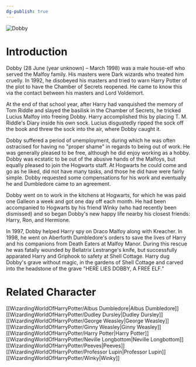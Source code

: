 ```yaml
---
dg-publish: true
---
```

![Dobby](http://rxbg5ysja.bkt.gdipper.com/Dobby.png)
# Introduction
Dobby (28 June (year unknown) – March 1998) was a male house-elf who served the Malfoy family. His masters were Dark wizards who treated him cruelly. In 1992, he disobeyed his masters and tried to warn Harry Potter of the plot to have the Chamber of Secrets reopened. He came to know this via the contact between his masters and Lord Voldemort.  

At the end of that school year, after Harry had vanquished the memory of Tom Riddle and slayed the basilisk in the Chamber of Secrets, he tricked Lucius Malfoy into freeing Dobby. Harry accomplished this by placing T. M. Riddle's Diary inside his own sock. Lucius disgustedly ripped the sock off the book and threw the sock into the air, where Dobby caught it.

Dobby suffered a period of unemployment, during which he was often ostracised for having no "proper shame" in regards to being out of work. He was generally pleased to be free, although he did enjoy working as a hobby. Dobby was ecstatic to be out of the abusive hands of the Malfoys, but equally pleased to join the Hogwarts staff. At Hogwarts he could come and go as he liked, did not have many tasks, and those he did have were fairly simple. Dobby requested some compensations for his work and eventually he and Dumbledore came to an agreement. 

Dobby went on to work in the kitchens at Hogwarts, for which he was paid one Galleon a week and got one day off each month. He had been accompanied to Hogwarts by his friend Winky (who had recently been dismissed) and so began Dobby's new happy life nearby his closest friends: Harry, Ron, and Hermione.

In 1997, Dobby helped Harry spy on Draco Malfoy along with Kreacher. In 1998, he went on Aberforth Dumbledore's orders to save the lives of Harry and his companions from Death Eaters at Malfoy Manor. During this rescue he was fatally wounded by Bellatrix Lestrange's knife, but successfully apparated Harry and Griphook to safety at Shell Cottage. Harry dug Dobby's grave without magic, in the gardens of Shell Cottage and carved into the headstone of the grave "HERE LIES DOBBY, A FREE ELF."

# Related Character
[[WizardingWorldOfHarryPotter/Albus Dumbledore\|Albus Dumbledore]]
[[WizardingWorldOfHarryPotter/Dudley Dursley\|Dudley Dursley]]
[[WizardingWorldOfHarryPotter/George Weasley\|George Weasley]]
[[WizardingWorldOfHarryPotter/Ginny Weasley\|Ginny Weasley]]
[[WizardingWorldOfHarryPotter/Harry Potter\|Harry Potter]]
[[WizardingWorldOfHarryPotter/Neville Longbottom\|Neville Longbottom]]
[[WizardingWorldOfHarryPotter/Peeves\|Peeves]]
[[WizardingWorldOfHarryPotter/Professor Lupin\|Professor Lupin]]
[[WizardingWorldOfHarryPotter/Winky\|Winky]]
